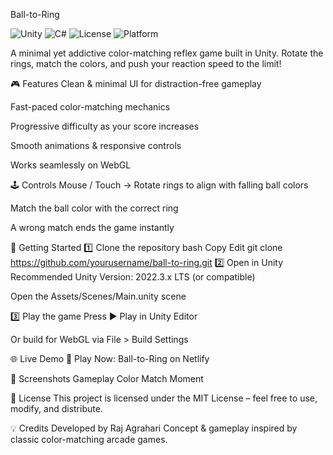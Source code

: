 Ball-to-Ring


![Unity](https://img.shields.io/badge/Engine-Unity-100000?style=for-the-badge&logo=unity&logoColor=white)
![C#](https://img.shields.io/badge/Language-C%23-239120?style=for-the-badge&logo=c-sharp&logoColor=white)
![License](https://img.shields.io/badge/License-MIT-green?style=for-the-badge)
![Platform](https://img.shields.io/badge/Platform-WebGL-orange?style=for-the-badge)



A minimal yet addictive color-matching reflex game built in Unity.
Rotate the rings, match the colors, and push your reaction speed to the limit!

🎮 Features
Clean & minimal UI for distraction-free gameplay

Fast-paced color-matching mechanics

Progressive difficulty as your score increases

Smooth animations & responsive controls

Works seamlessly on WebGL

🕹 Controls
Mouse / Touch → Rotate rings to align with falling ball colors

Match the ball color with the correct ring

A wrong match ends the game instantly

🚀 Getting Started
1️⃣ Clone the repository
bash
Copy
Edit
git clone https://github.com/yourusername/ball-to-ring.git
2️⃣ Open in Unity
Recommended Unity Version: 2022.3.x LTS (or compatible)

Open the Assets/Scenes/Main.unity scene

3️⃣ Play the game
Press ▶ Play in Unity Editor

Or build for WebGL via File > Build Settings

🌐 Live Demo
🎯 Play Now: Ball-to-Ring on Netlify

📸 Screenshots
Gameplay	Color Match Moment

📜 License
This project is licensed under the MIT License – feel free to use, modify, and distribute.

💡 Credits
Developed by Raj Agrahari
Concept & gameplay inspired by classic color-matching arcade games.
